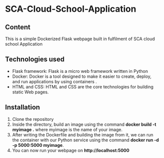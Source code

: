 # SCA-Cloud-School-Application

## Content

This is a simple Dockerized Flask webpage  built in fulfilment of SCA cloud school Application

## Technologies used

* Flask framework: Flask is a micro web framework written in Python
* Docker: Docker is a tool designed to make it easier to create, deploy, and run applications by using containers .
* HTML and CSS: HTML and  CSS are the core technologies for building static Web pages.

## Installation

1. Clone the repository
2. Inside the directory, build   an image using the command __docker build -t myimage .__ where myimage is the name of your image.
3. After writing the Dockerfile and building the image from it,  we can run the container with our Python service using the command __docker run -d -p 5000:5000 myimage__.
4. You can now run your webpage on __http://localhost:5000__


